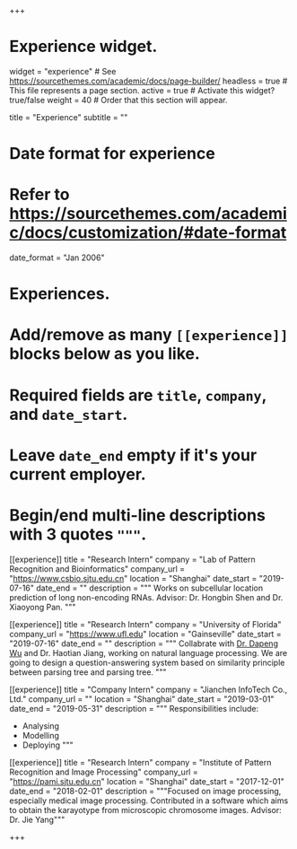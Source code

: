 +++
# Experience widget.
widget = "experience"  # See https://sourcethemes.com/academic/docs/page-builder/
headless = true  # This file represents a page section.
active = true  # Activate this widget? true/false
weight = 40  # Order that this section will appear.

title = "Experience"
subtitle = ""

# Date format for experience
#   Refer to https://sourcethemes.com/academic/docs/customization/#date-format
date_format = "Jan 2006"

# Experiences.
#   Add/remove as many `[[experience]]` blocks below as you like.
#   Required fields are `title`, `company`, and `date_start`.
#   Leave `date_end` empty if it's your current employer.
#   Begin/end multi-line descriptions with 3 quotes `"""`.


[[experience]]
  title = "Research Intern"
  company = "Lab of Pattern Recognition and Bioinformatics"
  company_url = "https://www.csbio.sjtu.edu.cn"
  location = "Shanghai"
  date_start = "2019-07-16"
  date_end = ""
  description = """
  Works on subcellular location prediction of long non-encoding RNAs. Advisor: Dr. Hongbin Shen and Dr. Xiaoyong Pan.
  """

[[experience]]
  title = "Research Intern"
  company = "University of Florida"
  company_url = "https://www.ufl.edu"
  location = "Gainseville"
  date_start = "2019-07-16"
  date_end = ""
  description = """
  Collabrate with [Dr. Dapeng Wu](http://www.wu.ece.ufl.edu/) and Dr. Haotian Jiang, working on natural language processing. We are going to design a question-answering system based on similarity principle between parsing tree and parsing tree.
  """

[[experience]]
  title = "Company Intern"
  company = "Jianchen InfoTech Co., Ltd."
  company_url = ""
  location = "Shanghai"
  date_start = "2019-03-01"
  date_end = "2019-05-31"
  description = """
  Responsibilities include:
  
  * Analysing
  * Modelling
  * Deploying
  """

[[experience]]
  title = "Research Intern"
  company = "Institute of Pattern Recognition and Image Processing"
  company_url = "https://pami.sjtu.edu.cn"
  location = "Shanghai"
  date_start = "2017-12-01"
  date_end = "2018-02-01"
  description = """Focused on image processing, especially medical image processing. Contributed in a software which aims to obtain the karayotype from microscopic chromosome images. Advisor: Dr. Jie Yang"""

+++
